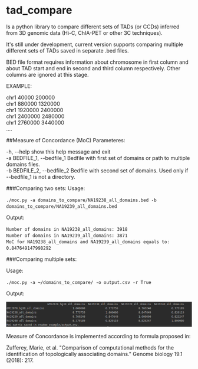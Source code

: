 # tad_compare

Is a python library to compare different sets of TADs (or CCDs) inferred from 3D genomic data (Hi-C, ChIA-PET or other 3C techniques).

It's still under development, current version supports comparing multiple different sets of TADs saved in separate .bed files.

BED file format requires information about chromosome in first column and about TAD start and end in second and third column respectively. Other columns are ignored at this stage. 

EXAMPLE:

chr1	40000	200000  
chr1	880000	1320000  
chr1	1920000	2400000  
chr1	2400000	2480000  
chr1	2760000	3440000  
....

##Measure of Concordance (MoC)
Parameteres:  

  -h, --help            show this help message and exit  
  -a BEDFILE_1, --bedfile_1  Bedfile with first set of domains or path to multiple domains files.  
  -b BEDFILE_2, --bedfile_2  Bedfile with second set of domains. Used only if --bedfile_1 is not a directory.
 
###Comparing two sets:
Usage:

`./moc.py -a domains_to_compare/NA19238_all_domains.bed -b domains_to_compare/NA19239_all_domains.bed`


Output:

`Number of domains in NA19238_all_domains: 3918`  
`Number of domains in NA19239_all_domains: 3871`  
`MoC for NA19238_all_domains and NA19239_all_domains equals to: 0.847649147998292`

###Comparing multiple sets:

Usage:

`./moc.py -a ~/domains_to_compare/ -o output.csv -r True`

Output:

![Alt text](./readme_example/output.png)


Measure of Concordance is implemented according to formula proposed in:  

Zufferey, Marie, et al. "Comparison of computational methods for the identification of topologically associating domains." Genome biology 19.1 (2018): 217.